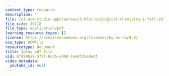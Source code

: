 ```yaml
---
content_type: resource
description: ''
file: /ol-ocw-studio-app/courses/5-07sc-biological-chemistry-i-fall-2013/6f898ba85f5f6a35e90d1ee8f25adedf_f-bMQdul6xI.pdf
file_size: 20718
file_type: application/pdf
learning_resource_types: []
license: https://creativecommons.org/licenses/by-nc-sa/4.0/
ocw_type: OCWFile
resourcetype: Document
title: 3play pdf file
uid: 6f898ba8-5f5f-6a35-e90d-1ee8f25adedf
video_metadata:
  youtube_id: null
---
```

